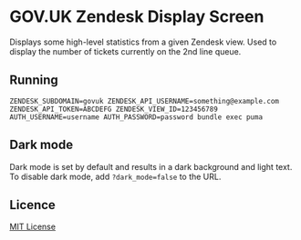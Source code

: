 # GOV.UK Zendesk Display Screen

Displays some high-level statistics from a given Zendesk view. Used to display the number of tickets currently on the 2nd line queue.

## Running

`ZENDESK_SUBDOMAIN=govuk ZENDESK_API_USERNAME=something@example.com ZENDESK_API_TOKEN=ABCDEFG ZENDESK_VIEW_ID=123456789 AUTH_USERNAME=username AUTH_PASSWORD=password bundle exec puma`

## Dark mode

Dark mode is set by default and results in a dark background and light text. To disable dark mode, add `?dark_mode=false` to the URL.

## Licence

[MIT License](LICENCE)
